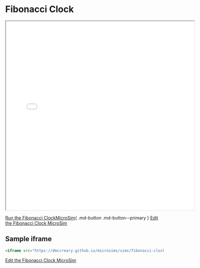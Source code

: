 # Fibonacci Clock

<iframe src="main.html" width="600px" height="600px" scrolling="no"></iframe>

[Run the Fibonacci ClockMicroSim](main.html){ .md-button .md-button--primary }
[Edit the Fibonacci Clock MicroSim](https://editor.p5js.org/dmccreary/sketches/dJq4nTXE4)

## Sample iframe

```html
<iframe src="https://dmccreary.github.io/microsims/sims/fibonacci-clock/main.html" width="600px" height="600"  scrolling="no"></iframe>
```
[Edit the Fibonacci Clock MicroSim](https://editor.p5js.org/dmccreary/sketches/YVduslBhv)